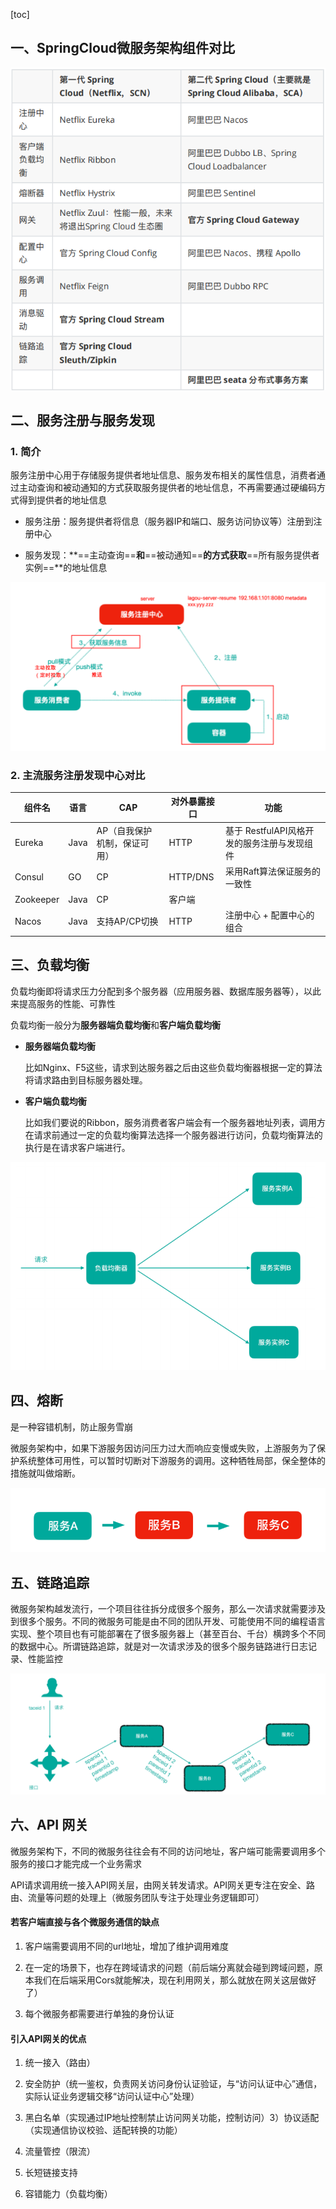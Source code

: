 [toc]

## 一、SpringCloud微服务架构组件对比

![image-20210826172002991](images/image-20210826172002991.png)

## 二、服务注册与服务发现

### 1. 简介

服务注册中⼼⽤于存储服务提供者地址信息、服务发布相关的属性信息，消费者通过主动查询和被动通知的⽅式获取服务提供者的地址信息，不再需要通过硬编码⽅式得到提供者的地址信息

- 服务注册：服务提供者将信息（服务器IP和端⼝、服务访问协议等）注册到注册中⼼

- 服务发现：**==主动查询==**和**==被动通知==**的⽅式获取**==所有服务提供者实例==**的地址信息

![image-20210827235842120](images/image-20210827235842120.png)

### 2. 主流服务注册发现中心对比

| 组件名    | 语⾔ | CAP                          | 对外暴露接⼝ | 功能                                        |
| --------- | ---- | ---------------------------- | ------------ | ------------------------------------------- |
| Eureka    | Java | AP（⾃我保护机制，保证可⽤） | HTTP         | 基于 RestfulAPI⻛格开发的服务注册与发现组件 |
| Consul    | GO   | CP                           | HTTP/DNS     | 采⽤Raft算法保证服务的⼀致性                |
| Zookeeper | Java | CP                           | 客户端       |                                             |
| Nacos     | Java | ⽀持AP/CP切换                | HTTP         | 注册中⼼ + 配置中⼼的组合                   |



## 三、负载均衡

负载均衡即将请求压⼒分配到多个服务器（应⽤服务器、数据库服务器等），以此来提⾼服务的性能、可靠性

负载均衡⼀般分为**服务器端负载均衡**和**客户端负载均衡**

- **服务器端负载均衡**

  ⽐如Nginx、F5这些，请求到达服务器之后由这些负载均衡器根据⼀定的算法将请求路由到⽬标服务器处理。

- **客户端负载均衡**

  ⽐如我们要说的Ribbon，服务消费者客户端会有⼀个服务器地址列表，调⽤⽅在请求前通过⼀定的负载均衡算法选择⼀个服务器进⾏访问，负载均衡算法的执⾏是在请求客户端进⾏。

![image-20210821155336233](images/image-20210821155336233.png)

## 四、熔断

是一种容错机制，防止服务雪崩

微服务架构中，如果下游服务因访问压⼒过⼤⽽响应变慢或失败，上游服务为了保护系统整体可⽤性，可以暂时切断对下游服务的调⽤。这种牺牲局部，保全整体的措施就叫做熔断。

![image-20210821155354198](images/image-20210821155354198.png)

## 五、链路追踪

微服务架构越发流⾏，⼀个项⽬往往拆分成很多个服务，那么⼀次请求就需要涉及到很多个服务。不同的微服务可能是由不同的团队开发、可能使⽤不同的编程语⾔实现、整个项⽬也有可能部署在了很多服务器上（甚⾄百台、千台）横跨多个不同的数据中⼼。所谓链路追踪，就是对⼀次请求涉及的很多个服务链路进⾏⽇志记录、性能监控

![image-20210821155423178](images/image-20210821155423178.png)

## 六、API ⽹关

微服务架构下，不同的微服务往往会有不同的访问地址，客户端可能需要调⽤多个服务的接⼝才能完成⼀个业务需求

API请求调⽤统⼀接⼊API⽹关层，由⽹关转发请求。API⽹关更专注在安全、路由、流量等问题的处理上（微服务团队专注于处理业务逻辑即可）

#### 若客户端直接与各个微服务通信的缺点

1. 客户端需要调⽤不同的url地址，增加了维护调⽤难度

2. 在⼀定的场景下，也存在跨域请求的问题（前后端分离就会碰到跨域问题，原本我们在后端采⽤Cors就能解决，现在利⽤⽹关，那么就放在⽹关这层做好了）

3. 每个微服务都需要进⾏单独的身份认证

#### 引入API⽹关的优点

1. 统⼀接⼊（路由）

2. 安全防护（统⼀鉴权，负责⽹关访问身份认证验证，与“访问认证中⼼”通信，实际认证业务逻辑交移“访问认证中⼼”处理）

3. ⿊⽩名单（实现通过IP地址控制禁⽌访问⽹关功能，控制访问）3）协议适配（实现通信协议校验、适配转换的功能）

4. 流量管控（限流）

5. ⻓短链接⽀持

6. 容错能⼒（负载均衡）